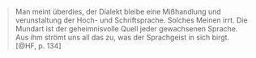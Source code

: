 > Man meint überdies, der Dialekt bleibe eine Mißhandlung und verunstaltung der Hoch- und Schriftsprache. Solches Meinen irrt. Die Mundart ist der geheimnisvolle Quell jeder gewachsenen Sprache. Aus ihm strömt uns all das zu, was der Sprachgeist in sich birgt. [@HF, p. 134]